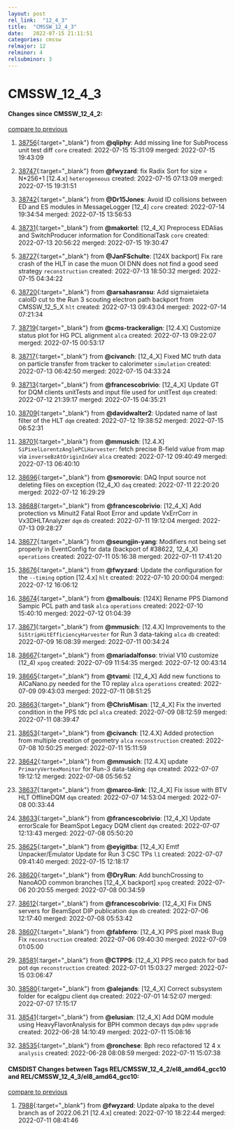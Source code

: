 ```yaml
---
layout: post
rel_link:  "12_4_3"
title:  "CMSSW_12_4_3"
date:   2022-07-15 21:11:51
categories: cmssw
relmajor: 12
relminor: 4
relsubminor: 3
---
```


# CMSSW_12_4_3
#### Changes since CMSSW_12_4_2:
[compare to previous](https://github.com/cms-sw/cmssw/compare/CMSSW_12_4_2...CMSSW_12_4_3)



1. [38756](http://github.com/cms-sw/cmssw/pull/38756){:target="_blank"}  from **@qliphy**:  Add missing line for SubProcess unit test diff `core` created: 2022-07-15 15:31:09 merged: 2022-07-15 19:43:09

2. [38747](http://github.com/cms-sw/cmssw/pull/38747){:target="_blank"}  from **@fwyzard**: fix Radix Sort for size = N*256+1 [12.4.x] `heterogeneous` created: 2022-07-15 07:13:09 merged: 2022-07-15 19:31:51

3. [38742](http://github.com/cms-sw/cmssw/pull/38742){:target="_blank"}  from **@Dr15Jones**: Avoid ID collisions between ED and ES modules in MessageLogger [12_4] `core` created: 2022-07-14 19:34:54 merged: 2022-07-15 13:56:53

4. [38731](http://github.com/cms-sw/cmssw/pull/38731){:target="_blank"}  from **@makortel**: [12_4_X] Preprocess EDAlias and SwitchProducer information for ConditionalTask `core` created: 2022-07-13 20:56:22 merged: 2022-07-15 19:30:47

5. [38727](http://github.com/cms-sw/cmssw/pull/38727){:target="_blank"}  from **@JanFSchulte**: [124X backport] Fix rare crash of the HLT in case the muon OI DNN does not find a good seed strategy `reconstruction` created: 2022-07-13 18:50:32 merged: 2022-07-15 04:34:22

6. [38720](http://github.com/cms-sw/cmssw/pull/38720){:target="_blank"}  from **@arsahasransu**: Add sigmaietaieta caloID cut to the Run 3 scouting electron path backport from CMSSW_12_5_X `hlt` created: 2022-07-13 09:43:04 merged: 2022-07-14 07:21:34

7. [38719](http://github.com/cms-sw/cmssw/pull/38719){:target="_blank"}  from **@cms-trackeralign**: [12.4.X] Customize status plot for HG PCL alignment `alca` created: 2022-07-13 09:22:07 merged: 2022-07-15 00:53:17

8. [38717](http://github.com/cms-sw/cmssw/pull/38717){:target="_blank"}  from **@civanch**: [12_4_X] Fixed MC truth data on particle transfer from tracker to calorimeter `simulation` created: 2022-07-13 06:42:50 merged: 2022-07-15 04:33:24

9. [38713](http://github.com/cms-sw/cmssw/pull/38713){:target="_blank"}  from **@francescobrivio**: [12_4_X] Update GT for DQM clients unitTests and input file used for unitTest `dqm` created: 2022-07-12 21:39:17 merged: 2022-07-15 04:35:21

10. [38709](http://github.com/cms-sw/cmssw/pull/38709){:target="_blank"}  from **@davidwalter2**: Updated name of last filter of the HLT `dqm` created: 2022-07-12 19:38:52 merged: 2022-07-15 06:52:31

11. [38701](http://github.com/cms-sw/cmssw/pull/38701){:target="_blank"}  from **@mmusich**: [12.4.X] `SiPixelLorentzAnglePCLHarvester`: fetch precise B-field value from map via `inverseBzAtOriginInGeV` `alca` created: 2022-07-12 09:40:49 merged: 2022-07-13 06:40:10

12. [38696](http://github.com/cms-sw/cmssw/pull/38696){:target="_blank"}  from **@smorovic**: DAQ Input source not deleting files on exception (12_4_X) `daq` created: 2022-07-11 22:20:20 merged: 2022-07-12 16:29:29

13. [38688](http://github.com/cms-sw/cmssw/pull/38688){:target="_blank"}  from **@francescobrivio**: [12_4_X] Add protection vs Minuit2 Fatal Root Error and update VxErrCorr in Vx3DHLTAnalyzer `dqm` `db` created: 2022-07-11 19:12:04 merged: 2022-07-13 09:28:27

14. [38677](http://github.com/cms-sw/cmssw/pull/38677){:target="_blank"}  from **@seungjin-yang**: Modifiers not being set properly in EventConfig for data (backport of #38622, 12_4_X) `operations` created: 2022-07-11 05:16:38 merged: 2022-07-11 17:41:20

15. [38676](http://github.com/cms-sw/cmssw/pull/38676){:target="_blank"}  from **@fwyzard**: Update the configuration for the `--timing` option [12.4.x] `hlt` created: 2022-07-10 20:00:04 merged: 2022-07-12 16:06:12

16. [38674](http://github.com/cms-sw/cmssw/pull/38674){:target="_blank"}  from **@malbouis**: [124X] Rename PPS Diamond Sampic PCL path and task `alca` `operations` created: 2022-07-10 15:40:10 merged: 2022-07-12 01:04:39

17. [38671](http://github.com/cms-sw/cmssw/pull/38671){:target="_blank"}  from **@mmusich**: [12.4.X] Improvements to the `SiStripHitEfficiencyHarvester` for Run 3 data-taking `alca` `db` created: 2022-07-09 16:08:39 merged: 2022-07-11 00:34:24

18. [38667](http://github.com/cms-sw/cmssw/pull/38667){:target="_blank"}  from **@mariadalfonso**: trivial V10 customize (12_4) `xpog` created: 2022-07-09 11:54:35 merged: 2022-07-12 00:43:14

19. [38665](http://github.com/cms-sw/cmssw/pull/38665){:target="_blank"}  from **@tvami**: [12_4_X] Add new functions to AlCaNano.py needed for the T0 replay `alca` `operations` created: 2022-07-09 09:43:03 merged: 2022-07-11 08:51:25

20. [38663](http://github.com/cms-sw/cmssw/pull/38663){:target="_blank"}  from **@ChrisMisan**: [12_4_X] Fix the inverted condition in the PPS tdc pcl `alca` created: 2022-07-09 08:12:59 merged: 2022-07-11 08:39:47

21. [38653](http://github.com/cms-sw/cmssw/pull/38653){:target="_blank"}  from **@civanch**: [12.4.X] Added protection from multiple creation of geometry `alca` `reconstruction` created: 2022-07-08 10:50:25 merged: 2022-07-11 15:11:59

22. [38642](http://github.com/cms-sw/cmssw/pull/38642){:target="_blank"}  from **@mmusich**: [12.4.X] update `PrimaryVertexMonitor` for Run-3 data-taking  `dqm` created: 2022-07-07 19:12:12 merged: 2022-07-08 05:56:52

23. [38637](http://github.com/cms-sw/cmssw/pull/38637){:target="_blank"}  from **@marco-link**: [12_4_X] Fix issue with BTV HLT OfflineDQM `dqm` created: 2022-07-07 14:53:04 merged: 2022-07-08 00:33:44

24. [38633](http://github.com/cms-sw/cmssw/pull/38633){:target="_blank"}  from **@francescobrivio**: [12_4_X] Update errorScale for BeamSpot Legacy DQM client `dqm` created: 2022-07-07 12:13:43 merged: 2022-07-08 05:50:20

25. [38625](http://github.com/cms-sw/cmssw/pull/38625){:target="_blank"}  from **@eyigitba**: [12_4_X] Emtf Unpacker/Emulator Update for Run 3 CSC TPs `l1` created: 2022-07-07 09:41:40 merged: 2022-07-15 12:18:17

26. [38620](http://github.com/cms-sw/cmssw/pull/38620){:target="_blank"}  from **@DryRun**: Add bunchCrossing to NanoAOD common branches [12_4_X backport] `xpog` created: 2022-07-06 20:20:55 merged: 2022-07-08 00:34:59

27. [38612](http://github.com/cms-sw/cmssw/pull/38612){:target="_blank"}  from **@francescobrivio**: [12_4_X] Fix DNS servers for BeamSpot DIP publication `dqm` `db` created: 2022-07-06 12:17:40 merged: 2022-07-08 05:53:42

28. [38607](http://github.com/cms-sw/cmssw/pull/38607){:target="_blank"}  from **@fabferro**: [12_4_X] PPS pixel mask Bug Fix `reconstruction` created: 2022-07-06 09:40:30 merged: 2022-07-09 01:05:00

29. [38581](http://github.com/cms-sw/cmssw/pull/38581){:target="_blank"}  from **@CTPPS**: [12_4_X] PPS reco patch for bad pot `dqm` `reconstruction` created: 2022-07-01 15:03:27 merged: 2022-07-15 03:06:47

30. [38580](http://github.com/cms-sw/cmssw/pull/38580){:target="_blank"}  from **@alejands**: [12_4_X] Correct subsystem folder for ecalgpu client `dqm` created: 2022-07-01 14:52:07 merged: 2022-07-07 17:15:17

31. [38541](http://github.com/cms-sw/cmssw/pull/38541){:target="_blank"}  from **@elusian**: [12_4_X] Add DQM module using HeavyFlavorAnalysis for BPH common decays  `dqm` `pdmv` `upgrade` created: 2022-06-28 14:10:49 merged: 2022-07-11 15:08:16

32. [38535](http://github.com/cms-sw/cmssw/pull/38535){:target="_blank"}  from **@ronchese**: Bph reco refactored 12 4 x `analysis` created: 2022-06-28 08:08:59 merged: 2022-07-11 15:07:38

#### CMSDIST Changes between Tags REL/CMSSW_12_4_2/el8_amd64_gcc10 and REL/CMSSW_12_4_3/el8_amd64_gcc10:
[compare to previous](https://github.com/cms-sw/cmsdist/compare/REL/CMSSW_12_4_2/el8_amd64_gcc10...REL/CMSSW_12_4_3/el8_amd64_gcc10)



1. [7988](http://github.com/cms-sw/cmsdist/pull/7988){:target="_blank"}  from **@fwyzard**: Update alpaka to the devel branch as of 2022.06.21 [12.4.x] created: 2022-07-10 18:22:44 merged: 2022-07-11 08:41:46
